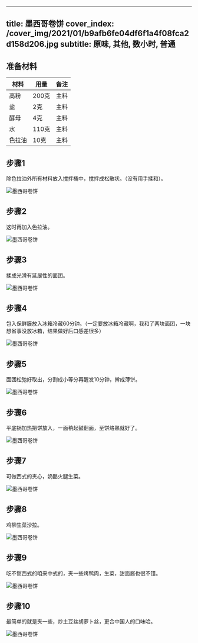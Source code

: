 
---
title: 墨西哥卷饼
cover_index: /cover_img/2021/01/b9afb6fe04df6f1a4f08fca2d158d206.jpg
subtitle: 原味, 其他, 数小时, 普通
---

## 准备材料

| 材料     | 用量 | 备注|
| ------- | ----- | --- |
| 高粉 | 200克| 主料 |
| 盐 | 2克| 主料 |
| 酵母 | 4克| 主料 |
| 水 | 110克| 主料 |
| 色拉油 | 10克| 主料 |

## 步骤1

除色拉油外所有材料放入搅拌桶中，搅拌成松散状。（没有用手揉和）。

![墨西哥卷饼](https://i8.meishichina.com/attachment/recipe/201010/201010221718062.jpg?x-oss-process=style/p320) 

## 步骤2

这时再加入色拉油。

![墨西哥卷饼](https://i8.meishichina.com/attachment/recipe/201010/201010221718199.jpg?x-oss-process=style/p320) 

## 步骤3

揉成光滑有延展性的面团。

![墨西哥卷饼](https://i8.meishichina.com/attachment/recipe/201010/201010221718355.jpg?x-oss-process=style/p320) 

## 步骤4

包入保鲜膜放入冰箱冷藏60分钟。（一定要放冰箱冷藏啊，我和了两块面团，一块想省事没放冰箱，结果做好后口感差很多）

![墨西哥卷饼](https://i8.meishichina.com/attachment/recipe/201010/201010221718496.jpg?x-oss-process=style/p320) 

## 步骤5

面团松弛好取出，分割成小等分再醒发10分钟，擀成薄饼。

![墨西哥卷饼](https://i8.meishichina.com/attachment/recipe/201010/201010221719014.jpg?x-oss-process=style/p320) 

## 步骤6

平底锅加热把饼放入，一面稍起鼓翻面，至饼烙熟就好了。

![墨西哥卷饼](https://i8.meishichina.com/attachment/recipe/201010/201010221719135.jpg?x-oss-process=style/p320) 

## 步骤7

可做西式的夹心，奶酪火腿生菜。

![墨西哥卷饼](https://i8.meishichina.com/attachment/recipe/201010/201010221720047.jpg?x-oss-process=style/p320) 

## 步骤8

鸡柳生菜沙拉。

![墨西哥卷饼](https://i8.meishichina.com/attachment/recipe/201010/201010221720212.jpg?x-oss-process=style/p320) 

## 步骤9

吃不惯西式的咱来中式的，夹一些烤鸭肉，生菜，甜面酱也很不错。

![墨西哥卷饼](https://i8.meishichina.com/attachment/recipe/201010/201010221720344.jpg?x-oss-process=style/p320) 

## 步骤10

最简单的就是夹一些，炒土豆丝胡萝卜丝，更合中国人的口味哈。

![墨西哥卷饼](https://i8.meishichina.com/attachment/recipe/201010/201010221720473.jpg?x-oss-process=style/p320) 

